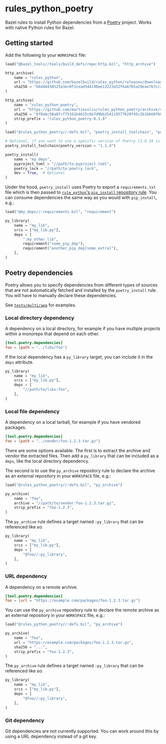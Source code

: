 # rules_python_poetry

Bazel rules to install Python dependencies from a [Poetry](https://python-poetry.org/) project.
Works with native Python rules for Bazel.

## Getting started

Add the following to your `WORKSPACE` file:

```py
load("@bazel_tools//tools/build_defs/repo:http.bzl", "http_archive")

http_archive(
    name = "rules_python",
    url = "https://github.com/bazelbuild/rules_python/releases/download/0.1.0/rules_python-0.1.0.tar.gz",
    sha256 = "b6d46438523a3ec0f3cead544190ee13223a52f6a6765a29eae7b7cc24cc83a0",
)

http_archive(
    name = "rules_python_poetry",
    url = "https://github.com/martinxsliu/rules_python_poetry/archive/v0.1.0.tar.gz",
    sha256 = "8f0abc58a8fcf75341b4615c6b7d9bb254119577629f45c2b1bb60f60f31b301",
    strip_prefix = "rules_python_poetry-0.1.0"
)

load("@rules_python_poetry//:defs.bzl", "poetry_install_toolchain", "poetry_install")

# Optional, if you want to use a specific version of Poetry (1.0.10 is the default).
poetry_install_toolchain(poetry_version = "1.1.4")

poetry_install(
    name = "my_deps",
    pyproject_toml = "//path/to:pyproject.toml",
    poetry_lock = "//path/to:poetry.lock",
    dev = True,  # Optional
)
```

Under the hood, `poetry_install` uses Poetry to export a `requirements.txt` file which is then passed to [`rule_python`'s `pip_install` repository rule](https://github.com/bazelbuild/rules_python#importing-pip-dependencies).
You can consume dependencies the same way as you would with `pip_install`, e.g.:

```py
load("@my_deps//:requirements.bzl", "requirement")

py_library(
    name = "my_lib",
    srcs = ["my_lib.py"],
    deps = [
        ":my_other_lib",
        requirement("some_pip_dep"),
        requirement("another_pip_dep[some_extra]"),
    ],
)
```

## Poetry dependencies

Poetry allows you to specify dependencies from different types of sources that are not automatically fetched and installed by the `poetry_install` rule. You will have to manually declare these dependencies.

See [`tests/multi/app`](tests/multi/app) for examples.

### Local directory dependency

A dependency on a local directory, for example if you have multiple projects within a monorepo that depend on each other.

```toml
[tool.poetry.dependencies]
foo = {path = "../libs/foo"}
```

If the local dependency has a `py_library` target, you can include it in the `deps` attribute.

```py
py_library(
    name = "my_lib",
    srcs = ["my_lib.py"],
    deps = [
        "//path/to/libs:foo",
    ],
)
```

### Local file dependency

A dependency on a local tarball, for example if you have vendored packages.

```toml
[tool.poetry.dependencies]
foo = {path = "../vendor/foo-1.2.3.tar.gz"}
```

There are some options available.
The first is to extract the archive and vendor the extracted files. Then add a `py_library` that can be included as a `deps`, like the local directory dependency.

The second is to use the `py_archive` repository rule to declare the archive as an external repository in your `WORKSPACE` file, e.g.:

```py
load("@rules_python_poetry//:defs.bzl", "py_archive")

py_archive(
    name = "foo",
    archive = "//path/to/vendor:foo-1.2.3.tar.gz",
    strip_prefix = "foo-1.2.3",
)
```

The `py_archive` rule defines a target named `:py_library` that can be referenced like so:

```py
py_library(
    name = "my_lib",
    srcs = ["my_lib.py"],
    deps = [
        "@foo//:py_library",
    ],
)
```

### URL dependency

A dependency on a remote archive.

```toml
[tool.poetry.dependencies]
foo = {url = "https://example.com/packages/foo-1.2.3.tar.gz"}
```

You can use the `py_archive` repository rule to declare the remote archive as an external repository in your `WORKSPACE` file, e.g.:

```py
load("@rules_python_poetry//:defs.bzl", "py_archive")

py_archive(
    name = "foo",
    url = "https://example.com/packages/foo-1.2.3.tar.gz",
    sha256 = "...",
    strip_prefix = "foo-1.2.3",
)
```

The `py_archive` rule defines a target named `:py_library` that can be referenced like so:

```py
py_library(
    name = "my_lib",
    srcs = ["my_lib.py"],
    deps = [
        "@foo//:py_library",
    ],
)
```

### Git dependency

Git dependencies are not currently supported. You can work around this by using a URL dependency instead of a git key.
